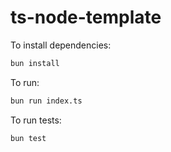 # ts-node-template

To install dependencies:

```bash
bun install
```

To run:

```bash
bun run index.ts
```

To run tests:

```bash
bun test
```
